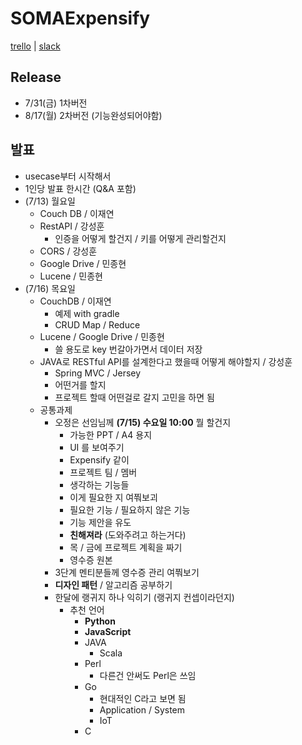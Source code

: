 # SOMAExpensify

[trello](https://trello.com/b/0mX9BKo1/somaexpensify) | [slack](https://somaexpensify.slack.com)

## Release
* 7/31(금) 1차버전
* 8/17(월) 2차버전 (기능완성되어야함)

## 발표
* usecase부터 시작해서
* 1인당 발표 한시간 (Q&A 포함)
* (7/13) 월요일 
	* Couch DB / 이재연
	* RestAPI / 강성훈 
		* 인증을 어떻게 할건지 / 키를 어떻게 관리할건지
	* CORS / 강성훈
	* Google Drive / 민종현
	* Lucene / 민종현
* (7/16) 목요일
	* CouchDB / 이재연
		* 예제 with gradle
		* CRUD Map / Reduce
	* Lucene / Google Drive / 민종현
		* 쓸 용도로 key 번갈아가면서 데이터 저장
	* JAVA로 RESTful API를 설계한다고 했을때 어떻게 해야할지 / 강성훈
		* Spring MVC / Jersey
		* 어떤거를 할지
		* 프로젝트 할때 어떤걸로 갈지 고민을 하면 됨
	* 공통과제
		* 오정은 선임님께 **(7/15) 수요일 10:00** 뭘 할건지
			* 가능한 PPT / A4 용지
			* UI 를 보여주기
			* Expensify 같이
			* 프로젝트 팀 / 멤버
			* 생각하는 기능들 
			* 이게 필요한 지 여쭤보괴
			* 필요한 기능 / 필요하지 않은 기능 
			* 기능 제안을 유도
			* **친해져라** (도와주려고 하는거다)
			* 목 / 금에 프로젝트 계획을 짜기
			* 영수증 원본
		* 3단계 멘티분들께 영수증 관리 여쭤보기
		* **디자인 패턴** / 알고리즘 공부하기
		* 한달에 랭귀지 하나 익히기 (랭귀지 컨셉이라던지)
			* 추천 언어
				* **Python** 
				* **JavaScript**
				* JAVA
					* Scala
				* Perl
					* 다른건 안써도 Perl은 쓰임
				* Go
					* 현대적인 C라고 보면 됨
					* Application / System
					* IoT
				* C